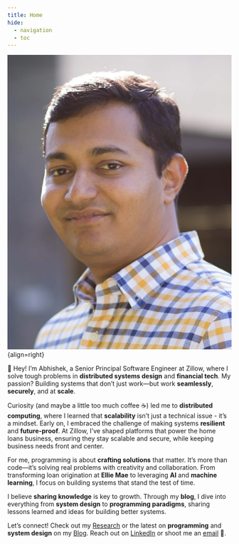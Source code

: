 ```yaml
---
title: Home
hide:
  - navigation
  - toc
---
```


![Image title](images/photo.png){align=right}

:wave: Hey! I’m Abhishek, a Senior Principal Software Engineer at Zillow, where I solve tough problems in **distributed systems design** and **financial tech**. My passion? Building systems that don’t just work—but work **seamlessly**, **securely**, and at **scale**.

Curiosity (and maybe a little too much coffee :coffee:) led me to **distributed computing**, where I learned that **scalability** isn’t just a technical issue - it’s a mindset. Early on, I embraced the challenge of making systems **resilient** and **future-proof**. At Zillow, I’ve shaped platforms that power the home loans business, ensuring they stay scalable and secure, while keeping business needs front and center.

For me, programming is about **crafting solutions** that matter. It’s more than code—it’s solving real problems with creativity and collaboration. From transforming loan origination at **Ellie Mae** to leveraging **AI** and **machine learning**, I focus on building systems that stand the test of time.

I believe **sharing knowledge** is key to growth. Through my **blog**, I dive into everything from **system design** to **programming paradigms**, sharing lessons learned and ideas for building better systems.

Let’s connect! Check out my [Research](research.md) or the latest on **programming** and **system design** on my [Blog](blog/index.md). Reach out on [LinkedIn](https://www.linkedin.com/in/abhishekisnot) or shoot me an [email](mailto:osdevisnot@gmail.com) 📧.
